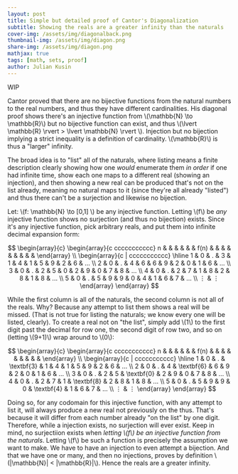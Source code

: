 ```yaml
---
layout: post
title: Simple but detailed proof of Cantor's Diagonalization
subtitle: Showing the reals are a greater infinity than the naturals
cover-img: /assets/img/diagonalback.png
thumbnail-img: /assets/img/diagon.png 
share-img: /assets/img/diagon.png
mathjax: true
tags: [math, sets, proof]
author: Julian Kusin
---
```

WIP

Cantor proved that there are no bijective functions from the natural numbers to the real numbers, and thus they have different cardinalities. His diagonal proof shows there's an injective function from \\(\mathbb{N} \to \mathbb{R}\\) but no bijective function can exist, and thus \\(\lvert \mathbb{R} \rvert > \lvert \mathbb{N} \rvert \\). Injection but no bijection implying a strict inequality is a definition of cardinality. \\(\mathbb{R}\\) is thus a "larger" infinity.

<!---
There's a bijection, and thus equal cardinality, between \\(\mathbb{N}\\) and \\(\mathbb{R}\\) if and only if (\\(\iff\\)) there is at least one bijective function from \\(\mathbb{N} \to \mathbb{R}\\). 
Remember a bijective function \\(f\\), in this case from \\(\mathbb{N} \to \mathbb{R}\\), implies an inverse function, i.e. another bijective function, in this case \\(f^{-1}\\) from \\(\mathbb{R} \to \mathbb{N}\\).
This means we only need to attack one function of a function-inverse function (bijective) pair to disprove a bijection and thus disprove a shared cardinality between the naturals and reals.
-->

The broad idea is to "list" all of the naturals, where listing means a finite description clearly showing how one *would* enumerate them *in order* if one had infinite time, show each one maps to a different real (showing an injection), and then showing a new real can be produced that's not on the list already, meaning  no natural maps to it (since they're all already "listed") and thus there can't be a surjection and likewise no bijection.

Let: \\(f: \mathbb{N} \to [0,1] \\) be any injective function. Letting \\(f\\) be *any* injective function shows no surjection (and thus no bijection) exists. Since it's any injective function, pick arbitrary reals, and put them into infinite decimal expansion form:

$$
\begin{array}{c}
\begin{array}{c  ccccccccccc}
n & & & &  & & f(n) &  &  & &  &  &  &   &  & 
\end{array}
\\
\begin{array}{c | ccccccccccc}
\hline
1 & 0 & . & 3 & 1 & 4 & 1 & 5 & 9 & 2 & 6 & ... \\
2 & 0 & . & 4 & 6 & 6 & 9 & 2 & 0 & 1 & 6 & ...  \\
3 & 0 & . & 2 & 5 & 0 & 2 & 9 & 0 & 7 & 8 & ... \\
4 & 0 & . & 2 & 7 & 1 & 8 & 2 & 8 & 1 & 8 & ... \\
5 & 0 & . & 5 & 9 & 9 & 0 & 4 & 1 & 6 & 7 & ... \\ 
⋮ & ⋮
\end{array}
\end{array}
$$

While the first column is all of the naturals, the second column is not all of the reals. Why? Because any attempt to list them shows a real will be missed. (That is not true for listing the naturals; we know every one will be listed, clearly). To create a real not on "the list", simply add \\(1\\) to 
the first digit past the decimal for row one, the second digit of row two, and so on (letting \\(9+1)\\) wrap around to \\(0\\):

$$
\begin{array}{c}
\begin{array}{c  ccccccccccc}
n & & & &  & & f(n) &  &  & &  &  &  &   &  & 
\end{array}
\\
\begin{array}{c | ccccccccccc}
\hline
1 & 0 & . & \textbf{3} & 1 & 4 & 1 & 5 & 9 & 2 & 6 & ... \\
2 & 0 & . & 4 & \textbf{6} & 6 & 9 & 2 & 0 & 1 & 6 & ...  \\
3 & 0 & . & 2 & 5 & \textbf{0} & 2 & 9 & 0 & 7 & 8 & ... \\
4 & 0 & . & 2 & 7 & 1 & \textbf{8} & 2 & 8 & 1 & 8 & ... \\
5 & 0 & . & 5 & 9 & 9 & 0 & \textbf{4} & 1 & 6 & 7 & ... \\ 
⋮ & ⋮
\end{array}
\end{array}
$$

Doing so, for any codomain for this injective function, with any attempt to list it, will always produce a new real not previously on the thus. That's because it will differ from each number already "on the list" by one digit. Therefore, while a injection exists, no surjection will ever exist. Keep in mind, no surjectiion exists when *letting \\(f\\) be an injective function from the naturals*. Letting \\(f\\) be such a function is precisely the assumption we want to make. We have to have an injection to even attempt a bijection. And that we have one or many, and then no injections, proves by definition \\(|\mathbb{N}| < |\mathbb{R}|\\). Hence the reals are a greater infinity. 



